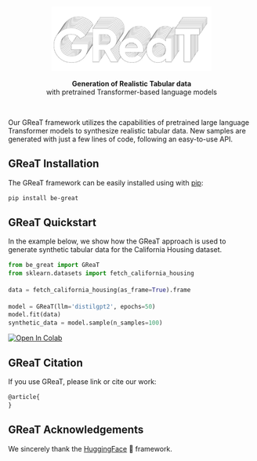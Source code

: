 
[//]: # (![Screenshot]&#40;./imgs/GReaT_logo.png&#41;)
<p align="center">
<img src="./imgs/GReaT_logo.png" width="326"/>
</p>

<p align="center">
<strong>Generation of Realistic Tabular data</strong>
<br> with pretrained Transformer-based language models
</p>

&nbsp;
&nbsp;
&nbsp;

Our GReaT framework utilizes the capabilities of pretrained large language Transformer models to synthesize realistic tabular data. 
New samples are generated with just a few lines of code, following an easy-to-use API.

## GReaT Installation

The GReaT framework can be easily installed using with [pip](https://pypi.org/project/pip/): 
```bash
pip install be-great
```



## GReaT Quickstart

In the example below, we show how the GReaT approach is used to generate synthetic tabular data for the California Housing dataset.
```python
from be_great import GReaT
from sklearn.datasets import fetch_california_housing

data = fetch_california_housing(as_frame=True).frame

model = GReaT(llm='distilgpt2', epochs=50)
model.fit(data)
synthetic_data = model.sample(n_samples=100)
```
[![Open In Colab](https://colab.research.google.com/assets/colab-badge.svg)](https://colab.research.google.com/github/kathrinse/be_great/blob/main/examples/Example_California_Housing.ipynb)

## GReaT Citation 
If you use GReaT, please link or cite our work:
```tex
@article{
}
```

## GReaT Acknowledgements

We sincerely thank the [HuggingFace](https://huggingface.co/) :hugs: framework. 
